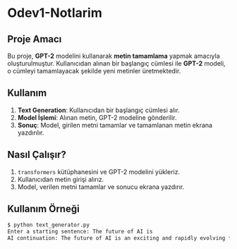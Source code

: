 # Odev1-Notlarim
## Proje Amacı

Bu proje, **GPT-2** modelini kullanarak **metin tamamlama** yapmak amacıyla oluşturulmuştur. Kullanıcıdan alınan bir başlangıç cümlesi ile **GPT-2** modeli, o cümleyi tamamlayacak şekilde yeni metinler üretmektedir. 

## Kullanım

1. **Text Generation**: Kullanıcıdan bir başlangıç cümlesi alır.
2. **Model İşlemi**: Alınan metin, GPT-2 modeline gönderilir.
3. **Sonuç**: Model, girilen metni tamamlar ve tamamlanan metin ekrana yazdırılır.

## Nasıl Çalışır?

1. `transformers` kütüphanesini ve GPT-2 modelini yükleriz.
2. Kullanıcıdan metin girişi alırız.
3. Model, verilen metni tamamlar ve sonucu ekrana yazdırır.

## Kullanım Örneği

```bash
$ python text_generator.py
Enter a starting sentence: The future of AI is
AI continuation: The future of AI is an exciting and rapidly evolving field. With advancements in machine learning and natural language processing, AI is poised to revolutionize many industries.
```



